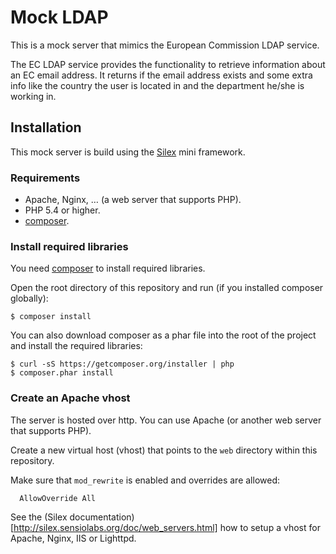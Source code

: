 
# Mock LDAP

This is a mock server that mimics the European Commission LDAP service.

The EC LDAP service provides the functionality to retrieve information about an
EC email address. It returns if the email address exists and some extra info
like the country the user is located in and the department he/she is working in.


## Installation

This mock server is build using the [Silex](http://silex.sensiolabs.org/) mini 
framework.


### Requirements

* Apache, Nginx, … (a web server that supports PHP).
* PHP 5.4 or higher.
* [composer](http://getcomposer.org/).


### Install required libraries

You need [composer](http://getcomposer.org/) to install required libraries.

Open the root directory of this repository and run (if you installed composer 
globally):

```
$ composer install
```

You can also download composer as a phar file into the root of the project and
install the required libraries:

```
$ curl -sS https://getcomposer.org/installer | php
$ composer.phar install
```


### Create an Apache vhost

The server is hosted over http. You can use Apache (or another web server that 
supports PHP).

Create a new virtual host (vhost) that points to the `web` directory within 
this repository. 

Make sure that `mod_rewrite` is enabled and overrides are allowed:

```
  AllowOverride All 
```

See the (Silex documentation)[http://silex.sensiolabs.org/doc/web_servers.html] 
how to setup a vhost for Apache, Nginx, IIS or Lighttpd.
